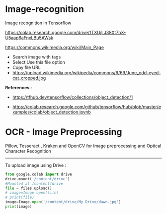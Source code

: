 # Image-recognition
Image recognition in Tensorflow 

https://colab.research.google.com/drive/1TXUjLJ38Xt7hX-U5aap6aFnxLBu5AWsk

https://commons.wikimedia.org/wiki/Main_Page
  - Search image with tags
  - Select Use this file option
  - Copy file URL
  - https://upload.wikimedia.org/wikipedia/commons/6/69/June_odd-eyed-cat_cropped.jpg

<b>References :</b> 

- https://tfhub.dev/tensorflow/collections/object_detection/1

- https://colab.research.google.com/github/tensorflow/hub/blob/master/examples/colab/object_detection.ipynb

# OCR - Image Preprocessing 
Pillow, Tesseract , Kraken and OpenCV for Image preprocessing and Optical Character Recognition 
<hr>
To upload image using Drive : 

```python
from google.colab import drive
drive.mount('/content/drive')
#Mounted at /content/drive
file = files.upload()
# image=Image.open(file)
# print(file)
image=Image.open('/content/drive/My Drive/dawn.jpg')
print(image)
```
